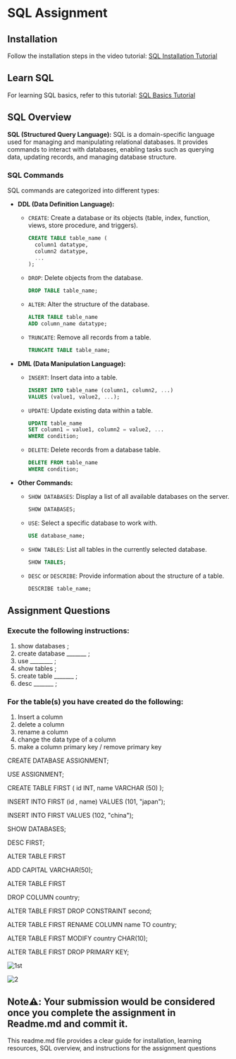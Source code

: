 # SQL Assignment

## Installation

Follow the installation steps in the video tutorial: [SQL Installation Tutorial](https://www.youtube.com/watch?v=Sfvpgu9ID2Q)

## Learn SQL

For learning SQL basics, refer to this tutorial: [SQL Basics Tutorial](https://www.youtube.com/watch?v=hlGoQC332VM)

## SQL Overview

**SQL (Structured Query Language):**
SQL is a domain-specific language used for managing and manipulating relational databases. It provides commands to interact with databases, enabling tasks such as querying data, updating records, and managing database structure.

### SQL Commands

SQL commands are categorized into different types:

- **DDL (Data Definition Language):**
  - `CREATE`: Create a database or its objects (table, index, function, views, store procedure, and triggers).
    ```sql
    CREATE TABLE table_name (
      column1 datatype,
      column2 datatype,
      ...
    );
    ```
  - `DROP`: Delete objects from the database.
    ```sql
    DROP TABLE table_name;
    ```
  - `ALTER`: Alter the structure of the database.
    ```sql
    ALTER TABLE table_name
    ADD column_name datatype;
    ```
  - `TRUNCATE`: Remove all records from a table.
    ```sql
    TRUNCATE TABLE table_name;
    ```

- **DML (Data Manipulation Language):**
  - `INSERT`: Insert data into a table.
    ```sql
    INSERT INTO table_name (column1, column2, ...)
    VALUES (value1, value2, ...);
    ```
  - `UPDATE`: Update existing data within a table.
    ```sql
    UPDATE table_name
    SET column1 = value1, column2 = value2, ...
    WHERE condition;
    ```
  - `DELETE`: Delete records from a database table.
    ```sql
    DELETE FROM table_name
    WHERE condition;
    ```

- **Other Commands:**
  - `SHOW DATABASES`: Display a list of all available databases on the server.
    ```sql
    SHOW DATABASES;
    ```
  - `USE`: Select a specific database to work with.
    ```sql
    USE database_name;
    ```
  - `SHOW TABLES`: List all tables in the currently selected database.
    ```sql
    SHOW TABLES;
    ```
  - `DESC` or `DESCRIBE`: Provide information about the structure of a table.
    ```sql
    DESCRIBE table_name;
    ```

## Assignment Questions

### Execute the following instructions:

1. show databases ;
2. create database _______ ;
3. use ________ ;
4. show tables ;
5. create table _______ ;
6. desc _______ ;

### For the table(s) you have created do the following:
1. Insert a column
2. delete a column
3. rename a column
4. change the data type of a column
5. make a column primary key / remove primary key


CREATE DATABASE ASSIGNMENT;

USE ASSIGNMENT;

CREATE TABLE FIRST (
	id INT,
    name VARCHAR (50)
);

INSERT INTO FIRST (id , name)
VALUES 
(101, "japan");

INSERT INTO FIRST VALUES (102, "china");

SHOW DATABASES;

DESC FIRST;

ALTER TABLE FIRST

ADD CAPITAL VARCHAR(50);

ALTER TABLE FIRST

DROP COLUMN country;

ALTER TABLE FIRST
DROP CONSTRAINT second;


ALTER TABLE FIRST
RENAME COLUMN name TO country;

ALTER TABLE FIRST
MODIFY country CHAR(10);

ALTER TABLE FIRST 
DROP PRIMARY KEY;


![1st](https://github.com/codeXsit/SQL-Assignment/assets/142652308/0d2c24a6-0ae1-4ce6-a1e1-7ec359c76351)

![2](https://github.com/codeXsit/SQL-Assignment/assets/142652308/6f44b923-ce09-4c40-9f96-9064b44dc6f7)


## Note⚠️: Your submission would be considered once you complete the assignment in Readme.md and commit it.
This readme.md file provides a clear guide for installation, learning resources, SQL overview, and instructions for the assignment questions
